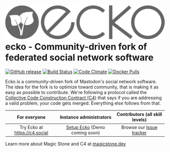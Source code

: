 ![](/.github/branding/vectors/logo-full-monochrome.svg)
ecko - Community-driven fork of federated social network software
=================================================================
[![GitHub release](https://magicstone.dev/assets/no-releases-for-c4.svg)][releases]
[![Build Status](https://img.shields.io/circleci/project/github/magicstone-dev/ecko.svg)][circleci]
[![Code Climate](https://img.shields.io/codeclimate/maintainability/magicstone-dev/ecko.svg)][code_climate]
[![Docker Pulls](https://img.shields.io/docker/pulls/dsterry/ecko.svg)][docker]

[releases]: https://github.com/magicstone-dev/ecko/releases
[circleci]: https://circleci.com/gh/magicstone-dev/ecko
[code_climate]: https://codeclimate.com/github/magicstone-dev/ecko
[docker]: https://hub.docker.com/r/dsterry/ecko

Ecko is a community-driven fork of Mastodon's social network software. The idea for the fork is to optimize toward community, that is making it as easy as possible to contribute. We're following a protocol called the [Collective Code Construction Contract (C4)](https://rfc.zeromq.org/spec/42/) that says if you are addressing a valid problem, your code gets merged. Everything else follows from that.

|For everyone|Instance administrators|Contributors (all skill levels)|
|:----:|:----:|:----:|
|  Try Ecko at https://c4.social | [Setup Ecko](./docs/INSTALL.md) (Demo coming soon) | Browse our [Issue tracker](https://github.com/magicstone-dev/ecko/issues) |

Learn more about Magic Stone and C4 at [magicstone.dev](https://magicstone.dev)
